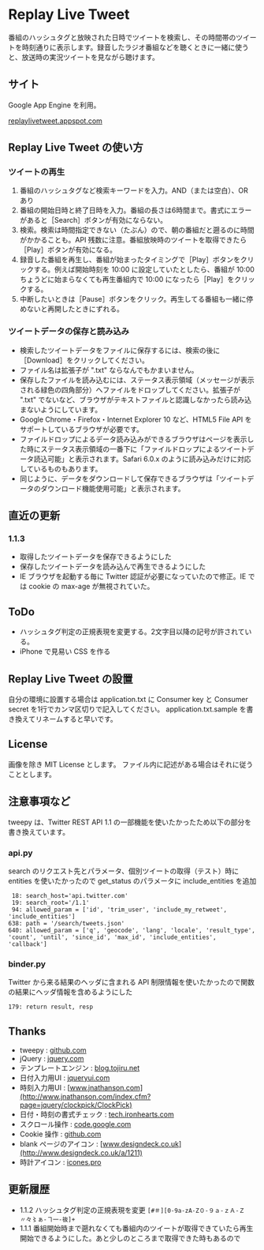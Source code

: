 # Replay Live Tweet
番組のハッシュタグと放映された日時でツイートを検索し、その時間帯のツイートを時刻通りに表示します。録音したラジオ番組などを聴くときに一緒に使うと、放送時の実況ツイートを見ながら聴けます。

## サイト
Google App Engine を利用。

[replaylivetweet.appspot.com](http://replaylivetweet.appspot.com/)

## Replay Live Tweet の使い方
### ツイートの再生
1. 番組のハッシュタグなど検索キーワードを入力。AND（または空白）、OR あり
2. 番組の開始日時と終了日時を入力。番組の長さは6時間まで。書式にエラーがあると［Search］ボタンが有効にならない。
3. 検索。検索は時間指定できない（たぶん）ので、朝の番組だと遡るのに時間がかかることも。API 残数に注意。番組放映時のツイートを取得できたら［Play］ボタンが有効になる。
4. 録音した番組を再生し、番組が始まったタイミングで［Play］ボタンをクリックする。例えば開始時刻を 10:00 に設定していたとしたら、番組が 10:00 ちょうどに始まらなくても再生番組内で 10:00 になったら［Play］をクリックする。
5. 中断したいときは［Pause］ボタンをクリック。再生してる番組も一緒に停めないと再開したときにずれる。

### ツイートデータの保存と読み込み
* 検索したツイートデータをファイルに保存するには、検索の後に［Download］をクリックしてください。
* ファイル名は拡張子が ".txt" ならなんでもかまいません。
* 保存したファイルを読み込むには、ステータス表示領域（メッセージが表示される緑色の四角部分）へファイルをドロップしてください。拡張子が ".txt" でないなど、ブラウザがテキストファイルと認識しなかったら読み込まないようにしています。
* Google Chrome・Firefox・Internet Explorer 10 など、HTML5 File API をサポートしているブラウザが必要です。
* ファイルドロップによるデータ読み込みができるブラウザはページを表示した時にステータス表示領域の一番下に「ファイルドロップによるツイートデータ読込可能」と表示されます。Safari 6.0.x のように読み込みだけに対応しているものもあります。
* 同じように、データをダウンロードして保存できるブラウザは「ツイートデータのダウンロード機能使用可能」と表示されます。

## 直近の更新
### 1.1.3
* 取得したツイートデータを保存できるようにした
* 保存したツイートデータを読み込んで再生できるようにした
* IE ブラウザを起動する毎に Twitter 認証が必要になっていたので修正。IE では cookie の max-age が無視されていた。

## ToDo
* ハッシュタグ判定の正規表現を変更する。2文字目以降の記号が許されている。
* iPhone で見易い CSS を作る

## Replay Live Tweet の設置
自分の環境に設置する場合は application.txt に Consumer key と Consumer secret を1行でカンマ区切りで記入してください。
application.txt.sample を書き換えてリネームすると早いです。

## License
画像を除き MIT License とします。
ファイル内に記述がある場合はそれに従うこととします。

## 注意事項など
tweepy は、Twitter REST API 1.1 の一部機能を使いたかったため以下の部分を書き換えています。

### api.py
search のリクエスト先とパラメータ、個別ツイートの取得（テスト）時に entities を使いたかったので get\_status のパラメータに include\_entities を追加

     18: search_host='api.twitter.com'
     19: search_root='/1.1'
     94: allowed_param = ['id', 'trim_user', 'include_my_retweet', 'include_entities']
    638: path = '/search/tweets.json'
    640: allowed_param = ['q', 'geocode', 'lang', 'locale', 'result_type', 'count', 'until', 'since_id', 'max_id', 'include_entities', 'callback']

### binder.py
Twitter から来る結果のヘッダに含まれる API 制限情報を使いたかったので関数の結果にヘッダ情報を含めるようにした

    179: return result, resp

## Thanks
* tweepy : [github.com](https://github.com/tweepy/tweepy)
* jQuery : [jquery.com](http://jquery.com/)
* テンプレートエンジン : [blog.tojiru.net](http://blog.tojiru.net/article/210961468.html)
* 日付入力用UI : [jqueryui.com](http://jqueryui.com/datepicker/)
* 時刻入力用UI : [www.jnathanson.com](http://www.jnathanson.com/index.cfm?page=jquery/clockpick/ClockPick)
* 日付・時刻の書式チェック : [tech.ironhearts.com](http://tech.ironhearts.com/blog/archives/164)
* スクロール操作 : [code.google.com](https://code.google.com/p/flesler-plugins/downloads/detail?name=jquery.scrollTo-1.4.3.1-min.js)
* Cookie 操作 : [github.com](https://github.com/carhartl/jquery-cookie)
* blank ページのアイコン : [www.designdeck.co.uk](http://www.designdeck.co.uk/a/1211)
* 時計アイコン : [icones.pro](http://icones.pro/en/clock-22-png-image.html)

## 更新履歴
* 1.1.2 ハッシュタグ判定の正規表現を変更
    `[#＃][0-9a-zA-Z０-９ａ-ｚＡ-Ｚ〃々〻ぁ-ヿ一-鿆]+`
* 1.1.1 番組開始時まで遡れなくても番組内のツイートが取得できていたら再生開始できるようにした。あと少しのところまで取得できた時もあるので